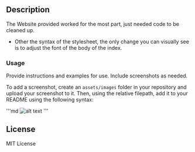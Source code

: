 # <HoriLFG>

## Description

The Website provided worked for the most part, just needed code to be cleaned up.
- Other the syntax of the stylesheet, the only change you can visually see is to adjust the font of the body of the index.


### Usage

Provide instructions and examples for use. Include screenshots as needed.

To add a screenshot, create an `assets/images` folder in your repository and upload your screenshot to it. Then, using the relative filepath, add it to your README using the following syntax:

'''md
![alt text](02-Challenge/Develop/assets/images)
'''

## License

MIT License
